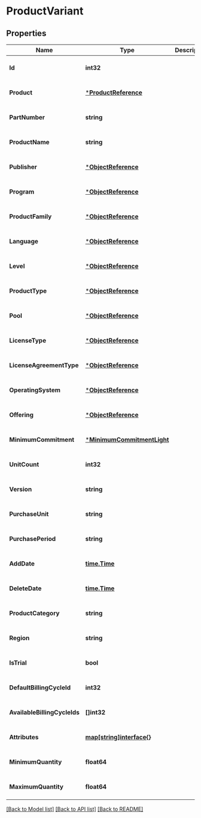 # ProductVariant

## Properties
Name | Type | Description | Notes
------------ | ------------- | ------------- | -------------
**Id** | **int32** |  | [optional] [default to null]
**Product** | [***ProductReference**](ProductReference.md) |  | [optional] [default to null]
**PartNumber** | **string** |  | [optional] [default to null]
**ProductName** | **string** |  | [optional] [default to null]
**Publisher** | [***ObjectReference**](ObjectReference.md) |  | [optional] [default to null]
**Program** | [***ObjectReference**](ObjectReference.md) |  | [optional] [default to null]
**ProductFamily** | [***ObjectReference**](ObjectReference.md) |  | [optional] [default to null]
**Language** | [***ObjectReference**](ObjectReference.md) |  | [optional] [default to null]
**Level** | [***ObjectReference**](ObjectReference.md) |  | [optional] [default to null]
**ProductType** | [***ObjectReference**](ObjectReference.md) |  | [optional] [default to null]
**Pool** | [***ObjectReference**](ObjectReference.md) |  | [optional] [default to null]
**LicenseType** | [***ObjectReference**](ObjectReference.md) |  | [optional] [default to null]
**LicenseAgreementType** | [***ObjectReference**](ObjectReference.md) |  | [optional] [default to null]
**OperatingSystem** | [***ObjectReference**](ObjectReference.md) |  | [optional] [default to null]
**Offering** | [***ObjectReference**](ObjectReference.md) |  | [optional] [default to null]
**MinimumCommitment** | [***MinimumCommitmentLight**](MinimumCommitmentLight.md) |  | [optional] [default to null]
**UnitCount** | **int32** |  | [optional] [default to null]
**Version** | **string** |  | [optional] [default to null]
**PurchaseUnit** | **string** |  | [optional] [default to null]
**PurchasePeriod** | **string** |  | [optional] [default to null]
**AddDate** | [**time.Time**](time.Time.md) |  | [optional] [default to null]
**DeleteDate** | [**time.Time**](time.Time.md) |  | [optional] [default to null]
**ProductCategory** | **string** |  | [optional] [default to null]
**Region** | **string** |  | [optional] [default to null]
**IsTrial** | **bool** |  | [optional] [default to null]
**DefaultBillingCycleId** | **int32** |  | [optional] [default to null]
**AvailableBillingCycleIds** | **[]int32** |  | [optional] [default to null]
**Attributes** | [**map[string]interface{}**](interface{}.md) |  | [optional] [default to null]
**MinimumQuantity** | **float64** |  | [optional] [default to null]
**MaximumQuantity** | **float64** |  | [optional] [default to null]

[[Back to Model list]](../README.md#documentation-for-models) [[Back to API list]](../README.md#documentation-for-api-endpoints) [[Back to README]](../README.md)

